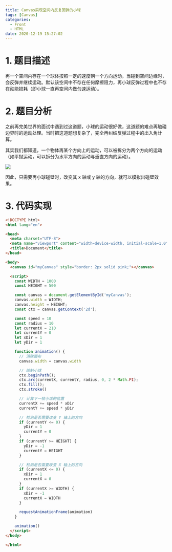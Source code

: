 ```yaml
---
title: Canvas实现空间内反复回弹的小球
tags: [Canvas]
categories:
  - Front
  - HTML
date: 2020-12-19 15:27:02
---
```


# 1. 题目描述

再一个空间内存在一个球体按照一定的速度朝一个方向运动，当碰到空间边缘时，会反弹并继续运动。默认该空间中不存在任何摩擦阻力，再小球反弹过程中也不存在动能损耗（即小球一直再空间内做匀速运动）。

# 2. 题目分析

之前再完美世界的面试中遇到过这道题，小球的运动很好做，这道题的难点再触碰边界时的运动处理。当时把这道题想复杂了，完全再纠结反弹过程中的出入角计算。

其实我们都知道，一个物体再某个方向上的运动，可以被拆分为两个方向的运动（如平抛运动，可以拆分为水平方向的运动与垂直方向的运动）。

![](https://i.loli.net/2020/12/19/7aqFPbWrC2f6pVw.png)

因此，只需要再小球碰壁时，改变其 x 轴或 y 轴的方向，就可以模拟出碰壁效果。

# 3. 代码实现

```html
<!DOCTYPE html>
<html lang="en">

<head>
  <meta charset="UTF-8">
  <meta name="viewport" content="width=device-width, initial-scale=1.0">
  <title>Document</title>
</head>

<body>
  <canvas id="myCanvas" style="border: 2px solid pink;"></canvas>

  <script>
    const WIDTH = 1000
    const HEIGHT = 500

    const canvas = document.getElementById('myCanvas');
    canvas.width = WIDTH;
    canvas.height = HEIGHT;
    const ctx = canvas.getContext('2d');

    const speed = 10
    const radius = 10
    let currentX = 210
    let currentY = 0
    let xDir = 1
    let yDir = 1

    function animation() {
      // 清除画布
      canvas.width = canvas.width

      // 绘制小球
      ctx.beginPath();
      ctx.arc(currentX, currentY, radius, 0, 2 * Math.PI);
      ctx.fill();
      ctx.stroke()

      // 计算下一帧小球的位置
      currentX += speed * xDir
      currentY += speed * yDir

      // 检测是否需要改变 Y 轴上的方向
      if (currentY <= 0) {
        yDir = 1
        currentY = 0
      }
      if (currentY >= HEIGHT) {
        yDir = -1
        currentY = HEIGHT
      }

      // 检测是否需要改变 X 轴上的方向
      if (currentX <= 0) {
        xDir = 1
        currentX = 0
      }
      if (currentX >= WIDTH) {
        xDir = -1
        currentX = WIDTH
      }

      requestAnimationFrame(animation)
    }

    animation()
  </script>
</body>

</html>
```